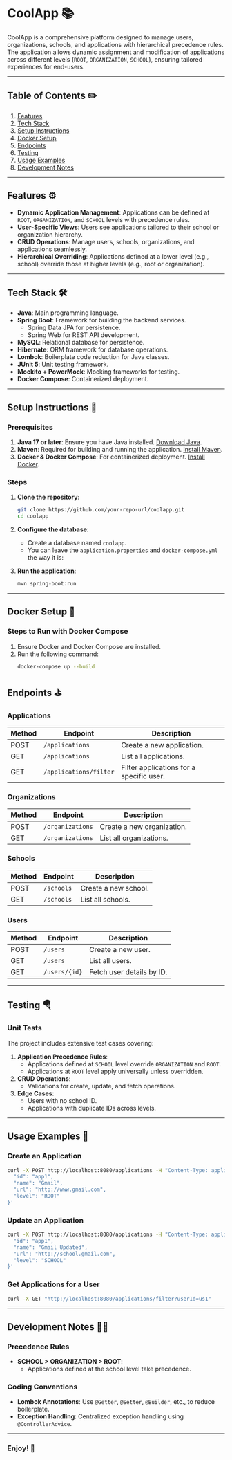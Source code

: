 
# CoolApp 📚

CoolApp is a comprehensive platform designed to manage users, organizations, schools, and applications with hierarchical precedence rules. The application allows dynamic assignment and modification of applications across different levels (`ROOT`, `ORGANIZATION`, `SCHOOL`), ensuring tailored experiences for end-users.

---

## Table of Contents ✏️
1. [Features](#features)
2. [Tech Stack](#tech-stack)
3. [Setup Instructions](#setup-instructions)
4. [Docker Setup](#docker-setup)
5. [Endpoints](#endpoints)
6. [Testing](#testing)
7. [Usage Examples](#usage-examples)
8. [Development Notes](#development-notes)

---

## Features ⚙️

- **Dynamic Application Management**: Applications can be defined at `ROOT`, `ORGANIZATION`, and `SCHOOL` levels with precedence rules.
- **User-Specific Views**: Users see applications tailored to their school or organization hierarchy.
- **CRUD Operations**: Manage users, schools, organizations, and applications seamlessly.
- **Hierarchical Overriding**: Applications defined at a lower level (e.g., school) override those at higher levels (e.g., root or organization).
---

## Tech Stack 🛠️

- **Java**: Main programming language.
- **Spring Boot**: Framework for building the backend services.
  - Spring Data JPA for persistence.
  - Spring Web for REST API development.
- **MySQL**: Relational database for persistence.
- **Hibernate**: ORM framework for database operations.
- **Lombok**: Boilerplate code reduction for Java classes.
- **JUnit 5**: Unit testing framework.
- **Mockito + PowerMock**: Mocking frameworks for testing.
- **Docker Compose**: Containerized deployment.

---

## Setup Instructions 🔧

### Prerequisites
1. **Java 17 or later**: Ensure you have Java installed. [Download Java](https://adoptopenjdk.net/).
2. **Maven**: Required for building and running the application. [Install Maven](https://maven.apache.org/).
3. **Docker & Docker Compose**: For containerized deployment. [Install Docker](https://www.docker.com/).

### Steps
1. **Clone the repository**:
   ```bash
   git clone https://github.com/your-repo-url/coolapp.git
   cd coolapp
   ```

2. **Configure the database**:
   - Create a database named `coolapp`.
   - You can leave the `application.properties` and `docker-compose.yml` the way it is:

3. **Run the application**:
   ```bash
   mvn spring-boot:run
   ```

---

## Docker Setup 🐳

### Steps to Run with Docker Compose
1. Ensure Docker and Docker Compose are installed.
2. Run the following command:
   ```bash
   docker-compose up --build
   ```

## Endpoints ⛳️

### Applications
| Method | Endpoint              | Description                              |
|--------|-----------------------|------------------------------------------|
| POST   | `/applications`       | Create a new application.                |
| GET    | `/applications`       | List all applications.                   |
| GET    | `/applications/filter`| Filter applications for a specific user. |

### Organizations
| Method | Endpoint              | Description                              |
|--------|-----------------------|------------------------------------------|
| POST   | `/organizations`      | Create a new organization.               |
| GET    | `/organizations`      | List all organizations.                  |

### Schools
| Method | Endpoint              | Description                              |
|--------|-----------------------|------------------------------------------|
| POST   | `/schools`            | Create a new school.                     |
| GET    | `/schools`            | List all schools.                        |

### Users
| Method | Endpoint              | Description                              |
|--------|-----------------------|------------------------------------------|
| POST   | `/users`              | Create a new user.                       |
| GET    | `/users`              | List all users.                          |
| GET    | `/users/{id}`         | Fetch user details by ID.                |

---

## Testing 🪂

### Unit Tests
The project includes extensive test cases covering:
1. **Application Precedence Rules**:
   - Applications defined at `SCHOOL` level override `ORGANIZATION` and `ROOT`.
   - Applications at `ROOT` level apply universally unless overridden.
2. **CRUD Operations**:
   - Validations for create, update, and fetch operations.
3. **Edge Cases**:
   - Users with no school ID.
   - Applications with duplicate IDs across levels.


---

## Usage Examples 🧮

### Create an Application
```bash
curl -X POST http://localhost:8080/applications -H "Content-Type: application/json" -d '{
  "id": "app1",
  "name": "Gmail",
  "url": "http://www.gmail.com",
  "level": "ROOT"
}'
```

### Update an Application
```bash
curl -X POST http://localhost:8080/applications -H "Content-Type: application/json" -d '{
  "id": "app1",
  "name": "Gmail Updated",
  "url": "http://school.gmail.com",
  "level": "SCHOOL"
}'
```

### Get Applications for a User
```bash
curl -X GET "http://localhost:8080/applications/filter?userId=us1"
```

---

## Development Notes ✍🏻

### Precedence Rules
- **SCHOOL > ORGANIZATION > ROOT**:
  - Applications defined at the school level take precedence.

### Coding Conventions
- **Lombok Annotations**: Use `@Getter`, `@Setter`, `@Builder`, etc., to reduce boilerplate.
- **Exception Handling**: Centralized exception handling using `@ControllerAdvice`.

---

### Enjoy! 🚀
